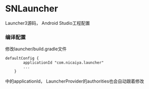 # SNLauncher
Launcher3源码， Android Studio工程配置

### 编译配置

修改launcher/build.gradle文件
```
defaultConfig {
        applicationId "com.nicaiya.launcher"
        ...
    }
```
中的applicationId， LauncherProvider的authorities也会自动跟着修改
